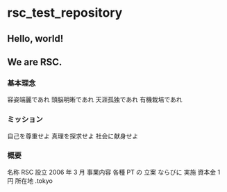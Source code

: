 # rsc_test_repository

## Hello, world!
## We are RSC.

### 基本理念
容姿端麗であれ
頭脳明晰であれ
天涯孤独であれ
有機栽培であれ
### ミッション
自己を尊重せよ
真理を探求せよ
社会に献身せよ
### 概要
名称	RSC
設立	2006 年 3 月
事業内容	各種 PT の 立案 ならびに 実施
資本金	1 円
所在地	.tokyo